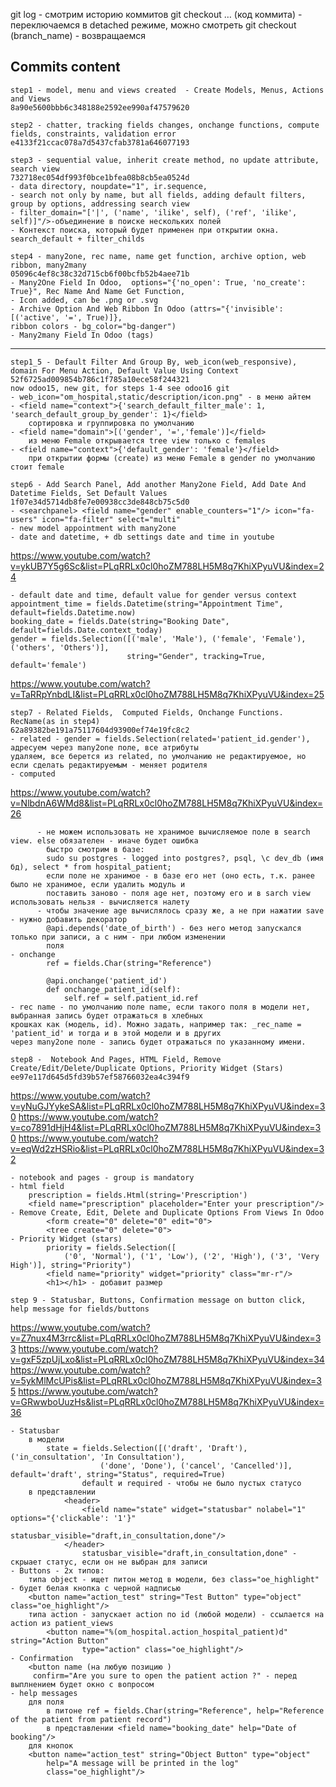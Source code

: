 git log - смотрим историю коммитов
git checkout … (код коммита) - переключаемся в detached режиме, можно смотреть
git checkout (branch_name) - возвращаемся

Commits content
----
	step1 - model, menu and views created  - Create Models, Menus, Actions and Views
    8a90e5600bbb6c348188e2592ee990af47579620

	step2 - chatter, tracking fields changes, onchange functions, compute fields, constraints, validation error
    e4133f21ccac078a7d5437cfab3781a646077193 

	step3 -	sequential value, inherit create method, no update attribute, search view 
    732718ec054df993f0bce1bfea08b8cb5ea0524d
    - data directory, noupdate="1", ir.sequence, 
    - search not only by name, but all fields, adding default filters, group by options, addressing search view
    - filter_domain="['|', ('name', 'ilike', self), ('ref', 'ilike', self)]"/>-объединение в поиске нескольких полей
    - Контекст поиска, который будет применен при открытии окна. search_default + filter_childs

    step4 - many2one, rec name, name get function, archive option, web ribbon, many2many
    05096c4ef8c38c32d715cb6f00bcfb52b4aee71b
    - Many2One Field In Odoo,  options="{'no_open': True, 'no_create': True}", Rec Name And Name Get Function, 
    - Icon added, can be .png or .svg 
    - Archive Option And Web Ribbon In Odoo (attrs="{'invisible': [('active', '=', True)]},
    ribbon colors - bg_color="bg-danger")
    - Many2many Field In Odoo (tags)
----
    step1_5 - Default Filter And Group By, web_icon(web_responsive), domain For Menu Action, Default Value Using Context
    52f6725ad009854b786c1f785a10ece58f244321
    now odoo15, new git, for steps 1-4 see odoo16 git
    - web_icon="om_hospital,static/description/icon.png" - в меню айтем
    - <field name="context">{'search_default_filter_male': 1, 'search_default_group_by_gender': 1}</field>
        сортировка и группировка по умолчанию
    - <field name="domain">[('gender', '=','female')]</field>
        из меню Female открывается tree view только c females
    - <field name="context">{'default_gender': 'female'}</field>
        при открытии формы (create) из меню Female в gender по умолчанию стоит female

    step6 - Add Search Panel, Add another Many2one Field, Add Date And Datetime Fields, Set Default Values
    1f07e34d5714db8fe7e00938cc3de848cb75c5d0
    - <searchpanel> <field name="gender" enable_counters="1"/> icon="fa-users" icon="fa-filter" select="multi"
    - new model appointment with many2one
    - date and datetime, + db settings date and time in youtube
https://www.youtube.com/watch?v=ykUB7Y5g6Sc&list=PLqRRLx0cl0hoZM788LH5M8q7KhiXPyuVU&index=24

    - default date and time, default value for gender versus context
    appointment_time = fields.Datetime(string="Appointment Time", default=fields.Datetime.now)
    booking_date = fields.Date(string="Booking Date", default=fields.Date.context_today)
    gender = fields.Selection([('male', 'Male'), ('female', 'Female'), ('others', 'Others')],
                              string="Gender", tracking=True, default='female')
https://www.youtube.com/watch?v=TaRRpYnbdLI&list=PLqRRLx0cl0hoZM788LH5M8q7KhiXPyuVU&index=25

    step7 - Related Fields,  Computed Fields, Onchange Functions. RecName(as in step4)
    62a89382be191a75117604d93900ef74e19fc8c2
    - related - gender = fields.Selection(related='patient_id.gender'), адресуем через many2one поле, все атрибуты
    удаляем, все берется из related, по умолчанию не редактируемое, но если сделать редактируемым - меняет родителя
    - сomputed
https://www.youtube.com/watch?v=NlbdnA6WMd8&list=PLqRRLx0cl0hoZM788LH5M8q7KhiXPyuVU&index=26

          - не можем использовать не хранимое вычисляемое поле в search view. else обязателен - иначе будет ошибка
            быстро смотрим в базе:
            sudo su postgres - logged into postgres?, psql, \c dev_db (имя бд), select * from hospital_patient;
            если поле не хранимое - в базе его нет (оно есть, т.к. ранее было не хранимое, если удалить модуль и 
            поставить заново - поля age нет, поэтому его и в sarch view использовать нельзя - вычисляется налету
          - чтобы значение age вычислялось сразу же, а не при нажатии save - нужно добавить декоратор 
            @api.depends('date_of_birth') - без него метод запускался только при записи, а с ним - при любом изменении 
            поля
    - onchange
            ref = fields.Char(string="Reference")

            @api.onchange('patient_id')
            def onchange_patient_id(self):
                self.ref = self.patient_id.ref
    - rec name - по умолчанию поле name, если такого поля в модели нет, выбранная запись будет отражаться в хлебных 
    крошках как (модель, id). Можно задать, например так: _rec_name = 'patient_id' и тогда и в этой модели и в других 
    через many2one поле - запись будет отражаться по указанному имени. 

    step8 -  Notebook And Pages, HTML Field, Remove Create/Edit/Delete/Duplicate Options, Priority Widget (Stars)
    ee97e117d645d5fd39b57ef58766032ea4c394f9 
https://www.youtube.com/watch?v=yNuGJYykeSA&list=PLqRRLx0cl0hoZM788LH5M8q7KhiXPyuVU&index=30
https://www.youtube.com/watch?v=co7891dHjH4&list=PLqRRLx0cl0hoZM788LH5M8q7KhiXPyuVU&index=30
https://www.youtube.com/watch?v=eqWd2zHSRio&list=PLqRRLx0cl0hoZM788LH5M8q7KhiXPyuVU&index=32
    
    - notebook and pages - group is mandatory
    - html field
        prescription = fields.Html(string='Prescription')
        <field name="prescription" placeholder="Enter your prescription"/>
    - Remove Create, Edit, Delete and Duplicate Options From Views In Odoo
            <form create="0" delete="0" edit="0">
            <tree create="0" delete="0">
    - Priority Widget (stars)
            priority = fields.Selection([
                ('0', 'Normal'), ('1', 'Low'), ('2', 'High'), ('3', 'Very High')], string="Priority")
            <field name="priority" widget="priority" class="mr-r"/>
            <h1></h1> - добавит размер

    step 9 - Statusbar, Buttons, Confirmation message on button click, help message for fields/buttons
https://www.youtube.com/watch?v=Z7nux4M3rrc&list=PLqRRLx0cl0hoZM788LH5M8q7KhiXPyuVU&index=33
https://www.youtube.com/watch?v=gxF5zpUjLxo&list=PLqRRLx0cl0hoZM788LH5M8q7KhiXPyuVU&index=34
https://www.youtube.com/watch?v=5ykMlMcUPis&list=PLqRRLx0cl0hoZM788LH5M8q7KhiXPyuVU&index=35
https://www.youtube.com/watch?v=GRwwboUuzHs&list=PLqRRLx0cl0hoZM788LH5M8q7KhiXPyuVU&index=36

    - Statusbar 
        в модели  
            state = fields.Selection([('draft', 'Draft'), ('in_consultation', 'In Consultation'),
                        ('done', 'Done'), ('cancel', 'Cancelled')], default='draft', string="Status", required=True)
                    default и required - чтобы не было пустых статусо 
        в представлении
                <header>
                    <field name="state" widget="statusbar" nolabel="1" options="{'clickable': '1'}"
                                                        statusbar_visible="draft,in_consultation,done"/>
                </header>
                    statusbar_visible="draft,in_consultation,done" - скрыает статус, если он не выбран для записи
    - Buttons - 2х типов:
        типа object - ищет питон метод в модели, без class="oe_highlight" - будет белая кнопка с черной надписью
        <button name="action_test" string="Test Button" type="object" class="oe_highlight"/>
        типа action - запускает action по id (любой модели) - ссылается на action из patient_views
            <button name="%(om_hospital.action_hospital_patient)d" string="Action Button"
                    type="action" class="oe_highlight"/>
    - Confirmation
        <button name (на любую позицию )
         confirm="Are you sure to open the patient action ?" - перед выплнением будет окно с вопросом
    - help messages
        для поля 
            в питоне ref = fields.Char(string="Reference", help="Reference of the patient from patient record")
            в представлении <field name="booking_date" help="Date of booking"/>
        для кнопок
        <button name="action_test" string="Object Button" type="object"
            help="A message will be printed in the log"
            class="oe_highlight"/>


